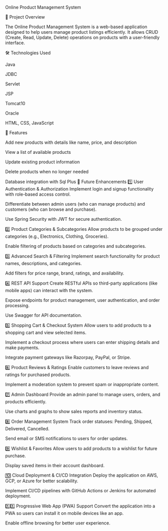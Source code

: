 Online Product Management System

📌 Project Overview

The Online Product Management System is a web-based application designed to help users manage product listings efficiently. It allows CRUD (Create, Read, Update, Delete) operations on products with a user-friendly interface.

🛠️ Technologies Used

Java 

JDBC

Servlet 

JSP

Tomcat10

Oracle

HTML, CSS, JavaScript

🚀 Features

Add new products with details like name, price, and description

View a list of available products

Update existing product information

Delete products when no longer needed

Database integration with Sql Plus 🚀 Future Enhancements 1️⃣ User Authentication & Authorization Implement login and signup functionality with role-based access control.

Differentiate between admin users (who can manage products) and customers (who can browse and purchase).

Use Spring Security with JWT for secure authentication.

2️⃣ Product Categories & Subcategories Allow products to be grouped under categories (e.g., Electronics, Clothing, Groceries).

Enable filtering of products based on categories and subcategories.

3️⃣ Advanced Search & Filtering Implement search functionality for product names, descriptions, and categories.

Add filters for price range, brand, ratings, and availability.

4️⃣ REST API Support Create RESTful APIs so third-party applications (like mobile apps) can interact with the system.

Expose endpoints for product management, user authentication, and order processing.

Use Swagger for API documentation.

5️⃣ Shopping Cart & Checkout System Allow users to add products to a shopping cart and view selected items.

Implement a checkout process where users can enter shipping details and make payments.

Integrate payment gateways like Razorpay, PayPal, or Stripe.

6️⃣ Product Reviews & Ratings Enable customers to leave reviews and ratings for purchased products.

Implement a moderation system to prevent spam or inappropriate content.

7️⃣ Admin Dashboard Provide an admin panel to manage users, orders, and products efficiently.

Use charts and graphs to show sales reports and inventory status.

8️⃣ Order Management System Track order statuses: Pending, Shipped, Delivered, Cancelled.

Send email or SMS notifications to users for order updates.

9️⃣ Wishlist & Favorites Allow users to add products to a wishlist for future purchase.

Display saved items in their account dashboard.

🔟 Cloud Deployment & CI/CD Integration Deploy the application on AWS, GCP, or Azure for better scalability.

Implement CI/CD pipelines with GitHub Actions or Jenkins for automated deployment.

1️⃣1️⃣ Progressive Web App (PWA) Support Convert the application into a PWA so users can install it on mobile devices like an app.

Enable offline browsing for better user experience.
